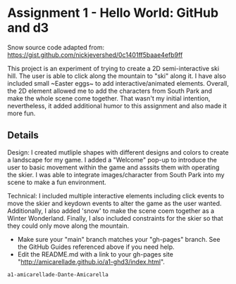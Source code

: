 Assignment 1 - Hello World: GitHub and d3  
===

Snow source code adapted from: https://gist.github.com/nickjevershed/0c1401ff5baae4efb9ff

This project is an experiment of trying to create a 2D semi-interactive ski hill. The user is able to click along the mountain to "ski" along it. I have also included small ~Easter eggs~ to add interactive/animated elements. Overall, the 2D element allowed me to add the characters from South Park and make the whole scene come together. That wasn't my initial intention, nevertheless, it added additional humor to this assignment and also made it more fun. 


Details
---
Design:
I created mutliple shapes with different designs and colors to create a landscape for my game. I added a "Welcome" pop-up to introduce the user to basic movement within the game and asssits them with operating the skier. I was able to integrate images/character from South Park into my scene to make a fun environment. 

Technical:
I included multiple interactive elements including click events to move the skier and keydown events to alter the game as the user wanted. Additionally, I also added 'snow' to make the scene coem together as a Winter Wonderland. Finally, I also included constraints for the skier so that they could only move along the mountain.


- Make sure your "main" branch matches your "gh-pages" branch. See the GitHub Guides referenced above if you need help.
- Edit the README.md with a link to your gh-pages site "http://amicarellade.github.io/a1-ghd3/index.html".

```
a1-amicarellade-Dante-Amicarella
```



